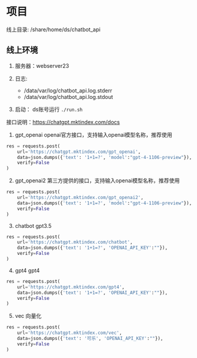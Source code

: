 # 项目

线上目录: /share/home/ds/chatbot_api

## 线上环境

1. 服务器：webserver23

2. 日志:
   - /data/var/log/chatbot_api.log.stderr
   - /data/var/log/chatbot_api.log.stdout

3. 启动：
   ds账号运行 `./run.sh`

接口说明：<https://chatgpt.mktindex.com/docs>

1. gpt_openai
openai官方接口，支持输入openai模型名称，推荐使用

```python
res = requests.post(
    url='https://chatgpt.mktindex.com/gpt_openai', 
    data=json.dumps({'text': '1+1=?', 'model':"gpt-4-1106-preview"}), 
    verify=False
)
```

2. gpt_openai2
第三方提供的接口，支持输入openai模型名称，推荐使用

```python
res = requests.post(
    url='https://chatgpt.mktindex.com/gpt_openai2', 
    data=json.dumps({'text': '1+1=?', 'model':"gpt-4-1106-preview"}), 
    verify=False
)
```

3. chatbot
gpt3.5

```python
res = requests.post(
    url='https://chatgpt.mktindex.com/chatbot', 
    data=json.dumps({'text': '1+1=?', 'OPENAI_API_KEY':""}), 
    verify=False
)
```

4. gpt4
gpt4

```python
res = requests.post(
    url='https://chatgpt.mktindex.com/gpt4', 
    data=json.dumps({'text': '1+1=?', 'OPENAI_API_KEY':""}), 
    verify=False
)
```

5. vec
向量化

```python
res = requests.post(
    url='https://chatgpt.mktindex.com/vec', 
    data=json.dumps({'text': '可乐', 'OPENAI_API_KEY':""}), 
    verify=False
)
```
